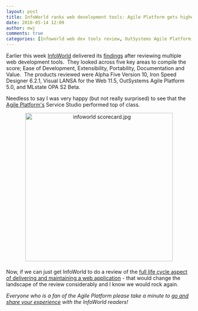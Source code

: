 ```yaml
---
layout: post
title: InfoWorld ranks web development tools: Agile Platform gets highest rating "very good"
date: 2010-05-14 12:09
author: mwj
comments: true
categories: [Infoworld web dev tools review, OutSystems Agile Platform, Perspectives, product review, web development tool]
---
```

Earlier this week <a href="http://www.infoworld.com/test-center/archive">InfoWorld</a> delivered its <a href="http://www.infoworld.com/d/developer-world/infoworld-review-tools-rapid-web-development-297">findings</a> after reviewing multiple web development tools.  They looked across five key areas to compile the score; Ease of Development, Extensibility, Portability, Documentation and Value.  The products reviewed were Alpha Five Version 10, Iron Speed Designer 6.2.1, Visual LANSA for the Web 11.5, OutSystems Agile Platform 5.0, and MLstate OPA S2 Beta.<!--more-->

Needless to say I was very happy (but not really surprised) to see that the <a href="http://www.infoworld.com/d/developer-world/infoworld-review-tools-rapid-web-development-297?page=0,4">Agile Platform's</a> Service Studio performed top of class.

<span class="mt-enclosure mt-enclosure-image" style="display: inline;"><img class="mt-image-center" style="text-align: center; display: block; margin: 0pt auto 20px;" alt="infoworld scorecard.jpg" src="https://www.outsystems.com/blog/wp-content/uploads/2010/05/infoworld%20scorecard1.jpg" width="400" height="403" /></span>Now, if we can just get InfoWorld to do a review of the <a href="http://www.outsystems.com/agile-platform">full life cycle aspect of delivering and maintaining a web application</a> - that would change the landscape of the review considerably and I know we would rock again.

<i>Everyone who is a fan of the Agile Platform please take a minute to <a href="http://www.infoworld.com/d/developer-world/infoworld-review-tools-rapid-web-development-297#talkback">go and share your experience</a> with the InfoWorld readers!</i>

&nbsp;
